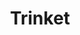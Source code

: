 ---
layout: default
title: Trinket
blurb: Trinket is a coding environment designed for education.  Skulpt is the interpreter used in the Python Trinket.
link: https://trinket.io
screenshot: http://placehold.it/400x400
---